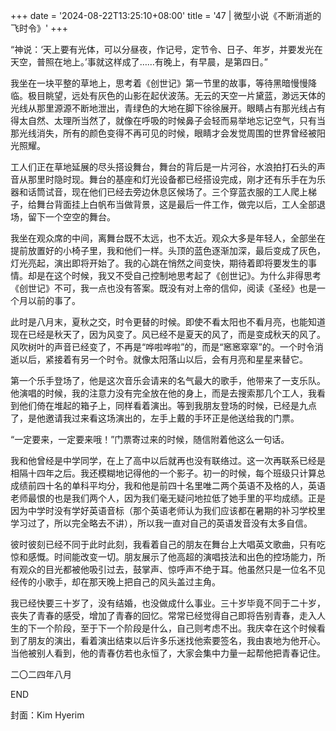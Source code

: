 +++
date = '2024-08-22T13:25:10+08:00'
title = '47 | 微型小说《不断消逝的飞时令》'
+++

“神说：‘天上要有光体，可以分昼夜，作记号，定节令、日子、年岁，并要发光在天空，普照在地上。’事就这样成了……有晚上，有早晨，是第四日。”

我坐在一块平整的草地上，思考着《创世记》第一节里的故事，等待黑暗慢慢降临。极目眺望，远处有灰色的山影在起伏波荡。无云的天空一片黛蓝，渺远天体的光线从那里源源不断地泄出，青绿色的大地在脚下徐徐展开。眼睛占有那光线占有得太自然、太理所当然了，就像在呼吸的时候鼻子会轻而易举地忘记空气，只有当那光线消失，所有的颜色变得不再可见的时候，眼睛才会发觉周围的世界曾经被阳光照耀。

工人们正在草地延展的尽头搭设舞台，舞台的背后是一片河谷，水浪拍打石头的声音从那里时隐时现。舞台的基座和灯光设备都已经搭设完成，刚才还有乐手在为乐器和话筒试音，现在他们已经去旁边休息区候场了。三个穿蓝衣服的工人爬上梯子，给舞台背面挂上白帆布当做背景，这是最后一件工作，做完以后，工人全部退场，留下一个空空的舞台。

我坐在观众席的中间，离舞台既不太远，也不太近。观众大多是年轻人，全部坐在提前放置好的小椅子里，我和他们一样。头顶的蓝色逐渐加深，最后变成了灰色，灯光亮起，演出即将开始了。我的心跳在悄然之间变快，期待着即将要发生的事情。却是在这个时候，我又不受自己控制地思考起了《创世记》。为什么非得思考《创世记》不可，我一点也没有答案。既没有对上帝的信仰，阅读《圣经》也是一个月以前的事了。

此时是八月末，夏秋之交，时令更替的时候。即使不看太阳也不看月亮，也能知道现在已经是秋天了，因为风变了。风已经不是夏天的风了，而是变成秋天的风了。风吹树叶的声音已经变了，不再是“哗啦哗啦”的，而是“窸窸窣窣”的。一个时令消逝以后，紧接着有另一个时令。就像太阳落山以后，会有月亮和星星来替它。

第一个乐手登场了，他是这次音乐会请来的名气最大的歌手，他带来了一支乐队。他演唱的时候，我的注意力没有完全放在他的身上，而是去搜索那几个工人，我看到他们倚在堆起的箱子上，同样看着演出。等到我朋友登场的时候，已经是九点了，是他邀请我过来看这场演出的，左手上戴的手环正是他送给我的门票。

“一定要来，一定要来哦！”门票寄过来的时候，随信附着他这么一句话。

我和他曾经是中学同学，在上了高中以后就再也没有联络过。这一次再联系已经是相隔十四年之后。我还模糊地记得他的一个影子。初一的时候，每个班级只计算总成绩前四十名的单科平均分，我和他是前四十名里唯二两个英语不及格的人，英语老师最恨的也是我们两个人，因为我们毫无疑问地拉低了她手里的平均成绩。正是因为中学时没有学好英语音标（那个英语老师认为我们应该都在暑期的补习学校里学习过了，所以完全略去不讲），所以我一直对自己的英语发音没有太多自信。

彼时彼刻已经不同于此时此刻，我看着自己的朋友在舞台上大唱英文歌曲，只有吃惊和感慨。时间能改变一切。朋友展示了他高超的演唱技法和出色的控场能力，所有观众的目光都被他吸引过去，鼓掌声、惊呼声不绝于耳。他虽然只是一位名不见经传的小歌手，却在那天晚上把自己的风头盖过主角。

我已经快要三十岁了，没有结婚，也没做成什么事业。三十岁毕竟不同于二十岁，丧失了青春的感受，增加了青春的回忆。常常已经觉得自己即将告别青春，走入人生的下一个阶段，至于下一个阶段是什么，自己则考虑不出。我庆幸在这个时候看到了朋友的演出，看着演出结束以后许多乐迷找他索要签名，我由衷地为他开心。当他被别人看到，他的青春仿若也永恒了，大家会集中力量一起帮他把青春记住。

二〇二四年八月

END

封面：Kim Hyerim



